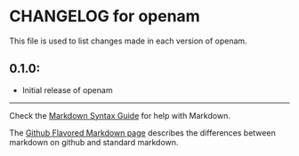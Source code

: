 # CHANGELOG for openam

This file is used to list changes made in each version of openam.

## 0.1.0:

* Initial release of openam

- - - 
Check the [Markdown Syntax Guide](http://daringfireball.net/projects/markdown/syntax) for help with Markdown.

The [Github Flavored Markdown page](http://github.github.com/github-flavored-markdown/) describes the differences between markdown on github and standard markdown.
